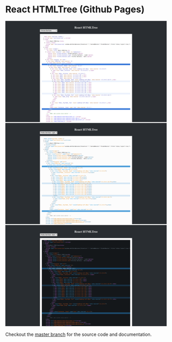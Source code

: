 # React HTMLTree (Github Pages)

![Chrome DevTools Theme](assets/chrome-devtools.png)
![Firefox DevTools Theme - Ligt](assets/firefox-devtools.light.png)
![Firefox DevTools Theme - Dark](assets/firefox-devtools.dark.png)

Checkout the [master branch](https;//github.com/Autarc/react-htmltree) for the source code and documentation.
